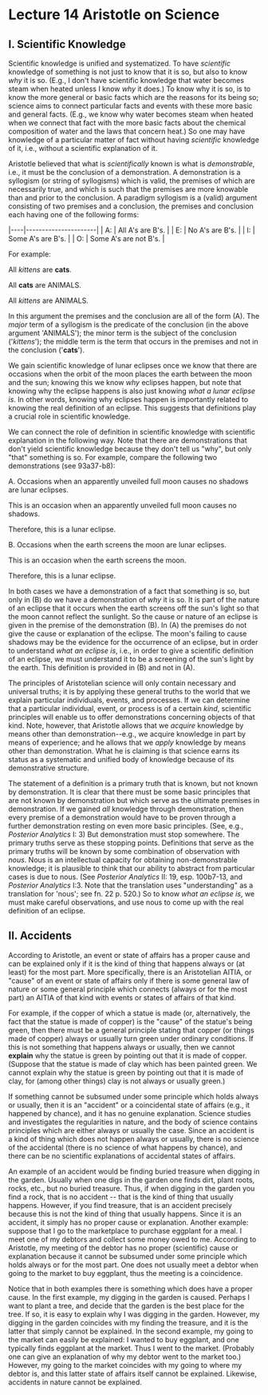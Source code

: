 # Lecture 14 Aristotle on Science 

## I. Scientific Knowledge 

Scientific knowledge is unified and systematized. To have *scientific* knowledge of something is not just to know that it is so, but also to know *why* it is so. (E.g., I don't have scientific knowledge that water becomes steam when heated unless I know *why* it does.) To know why it is so, is to know the more general or basic facts which are the reasons for its being so; science aims to connect particular facts and events with these more basic and general facts. (E.g., we know why water becomes steam when heated when we connect that fact with the more basic facts about the chemical composition of water and the laws that concern heat.) So one may have knowledge of a particular matter of fact without having *scientific* knowledge of it, i.e., without a scientific explanation of it. 

Aristotle believed that what is *scientifically* known is what is *demonstrable*, i.e., it must be the conclusion of a demonstration.  A demonstration is a syllogism (or string of syllogisms) which is valid, the premises of which are necessarily true, and which is such that the premises are more knowable than and prior to the conclusion.  A paradigm syllogism is a (valid) argument consisting of two premises and a conclusion, the premises and conclusion each having one of the following forms: 

|----|----------------------|
| A: | All A's are B's.      |
| E: | No A's are B's.       |
| I: | Some A's are B's.     |
| O: | Some A's are not B's. |

For example:

 All *kittens* are **cats**. 

 All **cats** are ANIMALS. 

All *kittens* are ANIMALS. 

In this argument the premises and the conclusion are all of the form (A).  The *major* term of a syllogism is the predicate of the conclusion (in the above argument 'ANIMALS'); the minor term is the subject of the conclusion ('*kittens*'); the middle term is the term that occurs in the premises and not in the conclusion ('**cats**'). 

We gain scientific knowledge of lunar eclipses once we know that there are occasions when the orbit of the moon places the earth between the moon and the sun; knowing this we know *why* eclipses happen, but note that knowing why the eclipse happens is also just knowing *what a lunar eclipse is*. In other words, knowing why eclipses happen is importantly related to knowing the real definition of an eclipse.  This suggests that definitions play a crucial role in scientific knowledge. 

We can connect the role of definition in scientific knowledge with scientific explanation in the following way. Note that there are demonstrations that don't yield scientific knowledge because they don't tell us "why", but only "that" something is so.  For example, compare the following two demonstrations (see 93a37-b8): 

A. Occasions when an apparently unveiled full moon causes no shadows are lunar eclipses. 

This is an occasion when an apparently unveiled full moon causes no shadows. 

Therefore, this is a lunar eclipse. 

B. Occasions when the earth screens the moon are lunar eclipses. 

This is an occasion when the earth screens the moon. 

Therefore, this is a lunar eclipse. 

In both cases we have a demonstration of a fact that something is so, but only in (B) do we have a demonstration of *why* it is so. It is part of the nature of an eclipse that it occurs when the earth screens off the sun's light so that the moon cannot reflect the sunlight.  So the cause or nature of an eclipse is given in the premise of the demonstration (B).  In (A) the premises do not give the cause or explanation of the eclipse. The moon's failing to cause shadows may be the evidence for the occurrence of an eclipse, but in order to understand *what an eclipse is*, i.e., in order to give a scientific definition of an eclipse, we must understand it to be a screening of the sun's light by the earth.  This definition is provided in (B) and not in (A). 

The principles of Aristotelian science will only contain necessary and universal truths; it is by applying these general truths to the world that we explain particular individuals, events, and processes. If we can determine that a particular individual, event, or process is of a certain *kind*, scientific principles will enable us to offer demonstrations concerning objects of that kind. Note, however, that Aristotle allows that we *acquire* knowledge by means other than demonstration--e.g., we acquire knowledge in part by means of experience; and he allows that we *apply* knowledge by means other than demonstration. What he is claiming is that science earns its status as a systematic and unified body of knowledge because of its demonstrative structure. 

The statement of a definition is a primary truth that is known, but not known by demonstration. It is clear that there must be some basic principles that are not known by demonstration but which serve as the ultimate premises in demonstration. If we gained *all* knowledge through demonstration, then every premise of a demonstration would have to be proven through a further demonstration resting on even more basic principles. (See, e.g., *Posterior Analytics* I: 3) But demonstration must stop somewhere.  The primary truths serve as these stopping points. Definitions that serve as the primary truths will be known by some combination of observation with *nous*. Nous is an intellectual capacity for obtaining non-demonstrable knowledge; it is plausible to think that our ability to abstract from particular cases is due to nous.  (See *Posterior Analytics* II: 19, esp. 100b7-13, and *Posterior Analytics* I:3. Note that the translation uses "understanding" as a translation for 'nous'; see fn. 22 p. 520.) So to know *what an eclipse is*, we must make careful observations, and use nous to come up with the real definition of an eclipse. 

## II. Accidents 

According to Aristotle, an event or state of affairs has a proper cause and can be explained only if it is the kind of thing that happens always or (at least) for the most part.  More specifically, there is an Aristotelian AITIA, or "cause" of an event or state of affairs only if there is some general law of nature or some general principle which connects (always or for the most part) an AITIA of that kind with events or states of affairs of that kind.  

For example, if the copper of which a statue is made (or, alternatively, the fact that the statue is made of copper) is the "cause" of the statue's being green, then there must be a general principle stating that copper (or things made of copper) always or usually turn green under ordinary conditions. If this is not something that happens always or usually, then we cannot **explain** why the statue is green by pointing out that it is made of copper.  (Suppose that the statue is made of clay which has been painted green.  We cannot explain why the statue is green by pointing out that it is made of clay, for (among other things) clay is not always or usually green.) 

If something cannot be subsumed under some principle which holds always or usually, then it is an "accident" or a coincidental state of affairs (e.g., it happened by chance), and it has no genuine explanation.  Science studies and investigates the regularities in nature, and the body of science contains principles which are either always or usually the case.  Since an accident is a kind of thing which does not happen always or usually, there is no science of the accidental (there is no science of what happens by chance), and there can be no scientific explanations of accidental states of affairs.  

An example of an accident would be finding buried treasure when digging in the garden. Usually when one digs in the garden one finds dirt, plant roots, rocks, etc., but no buried treasure. Thus, if when digging in the garden you find a rock, that is no accident -- that is the kind of thing that usually happens. However, if you find treasure, that is an accident precisely because this is not the kind of thing that usually happens.  Since it is an accident, it simply has no proper cause or explanation.  Another example: suppose that I go to the marketplace to purchase eggplant for a meal. I meet one of my debtors and collect some money owed to me.  According to Aristotle, my meeting of the debtor has no proper (scientific) cause or explanation because it cannot be subsumed under some principle which holds always or for the most part. One does not usually meet a debtor when going to the market to buy eggplant, thus the meeting is a coincidence. 

Notice that in both examples there is something which does have a proper cause. In the first example, my digging in the garden is caused. Perhaps I want to plant a tree, and decide that the garden is the best place for the tree. If so, it is easy to explain why I was digging in the garden. However, my digging in the garden coincides with my finding the treasure, and it is the latter that simply cannot be explained. In the second example, my going to the market can easily be explained: I wanted to buy eggplant, and one typically finds eggplant at the market. Thus I went to the market. (Probably  one can give an explanation of why my debtor went to the market too.) However, my going to the market coincides with my going to where my debtor is, and this latter state of affairs itself cannot be explained. Likewise, accidents in nature cannot be explained. 